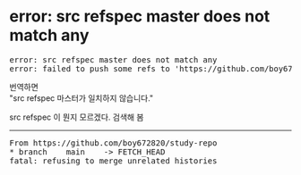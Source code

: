 # error: src refspec master does not match any

<pre>
error: src refspec master does not match any   
error: failed to push some refs to 'https://github.com/boy672820/study-repo'
</pre>

번역하면   
"src refspec 마스터가 일치하지 않습니다."

src refspec 이 뭔지 모르겠다.
검색해 봄

---

<pre>
From https://github.com/boy672820/study-repo
* branch    main    -> FETCH_HEAD
fatal: refusing to merge unrelated histories
</pre>

